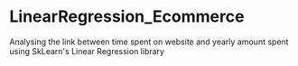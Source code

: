 # LinearRegression_Ecommerce
Analysing the link between time spent on website and yearly amount spent using SkLearn's Linear Regression library
